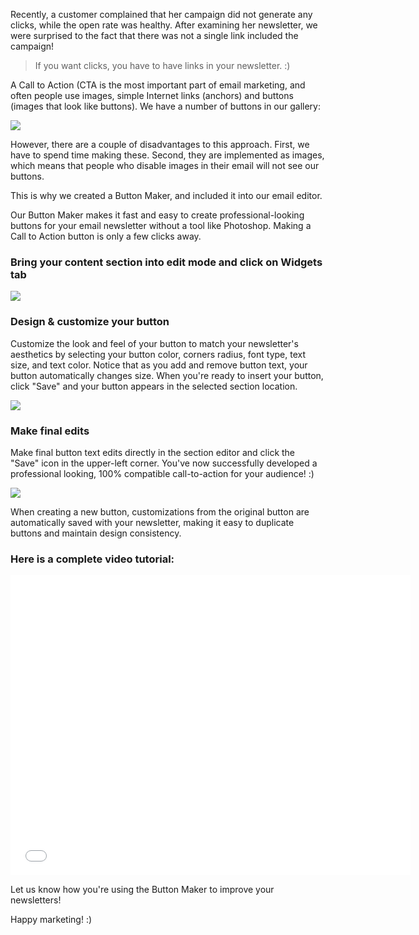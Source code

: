 
Recently, a customer complained that her campaign did not generate any
clicks, while the open rate was healthy. After examining her newsletter,
we were surprised to the fact that there was not a single link included
the campaign!

> If you want clicks, you have to have links in your newsletter. :)

A Call to Action (CTA is the most important part of email marketing, and
often people use images, simple Internet links (anchors) and buttons
(images that look like buttons). We have a number of buttons in our
gallery:

![](${blog_base_url}/images/2013/Selection_999495.png)

However, there are a couple of disadvantages to this approach. First, we
have to spend time making these. Second, they are implemented as images,
which means that people who disable images in their email will not see
our buttons.

This is why we created a Button Maker, and included it into our email
editor.

Our Button Maker makes it fast and easy to create professional-looking
buttons for your email newsletter without a tool like Photoshop. Making
a Call to Action button is only a few clicks away.

###  Bring your content section into edit mode and click on Widgets tab

![](${blog_base_url}/images/2013/Selection_999496.png )

### Design & customize your button

Customize the look and feel of
your button to match your newsletter&apos;s aesthetics by selecting your
button color, corners radius, font type, text size, and text color.
Notice that as you add and remove button text, your button
automatically changes size. When you&apos;re ready to insert your button,
click "Save" and your button appears in the selected section
location.

![](${blog_base_url}/images/2013/Selection_999497.png )

### Make final edits

Make final button text edits directly in the
section editor and click the "Save" icon in the upper-left corner.
You&apos;ve now successfully developed a professional looking, 100%
compatible call-to-action for your audience!
:)

![](${blog_base_url}/images/2013/Selection_999498.png )


When creating a new button, customizations from the original button are
automatically saved with your newsletter, making it easy to duplicate
buttons and maintain design consistency.

### Here is a complete video tutorial:

<iframe src="//www.youtube.com/embed/hUC-pS1lOHI" height="480" width="640" allowfullscreen frameborder="0"></iframe>

Let us know how you&apos;re using the Button Maker to improve your
newsletters!

Happy marketing! :)

